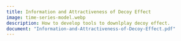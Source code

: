 ```yaml
---
title: Information and Attractiveness of Decoy Effect
image: time-series-model.webp
description: How to develop tools to downlplay decoy effect.
document: "Information-and-Attractiveness-of-Decoy-Effect.pdf"
---
```


